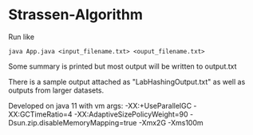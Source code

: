# Strassen-Algorithm

Run like 

`java App.java <input_filename.txt> <ouput_filename.txt>`

Some summary is printed but most output will be written to output.txt

There is a sample output attached as "LabHashingOutput.txt" as well as outputs from larger datasets. 

Developed on java 11 with vm args: 
-XX:+UseParallelGC 
-XX:GCTimeRatio=4 
-XX:AdaptiveSizePolicyWeight=90 
-Dsun.zip.disableMemoryMapping=true 
-Xmx2G -Xms100m
